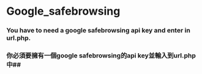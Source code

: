 # Google_safebrowsing #
### You have to need a google safebrowsing api key and enter in url.php.
### 你必須要擁有一個google safebrowsing的api key並輸入到url.php中##
